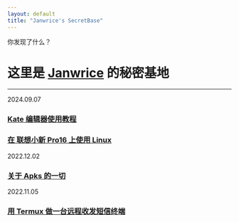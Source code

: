 ```yaml
---
layout: default
title: "Janwrice's SecretBase"
---
```

你发现了什么？
# 这里是 [**Janwrice**](https://janwrice.github.io) 的秘密基地
---
<!--
      _            _      __      _          
     (_)___ _ ___ | | /| / /____ (_)____ ___ 
    / // _ `// _ \| |/ |/ // __// // __// -_)
 __/ / \_,_//_//_/|__/|__//_/  /_/ \__/ \__/ 
|___/                                        
-->
2024.09.07
### [**Kate 编辑器使用教程**](https://linux.do/t/topic/199225/8)
### [**在 联想小新 Pro16 上使用 Linux**](https://linux.do/t/topic/199149/26)
2022.12.02
### [**关于 Apks 的一切**](https://www.bilibili.com/video/BV1Xe4y1M7v9)
2022.11.05
### [**用 Termux 做一台远程收发短信终端**](https://www.bilibili.com/video/BV1vg411B7bQ)
